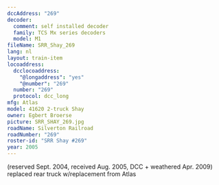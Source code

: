 ```yaml
---
dccAddress: "269"
decoder:
  comment: self installed decoder
  family: TCS Mx series decoders
  model: M1
fileName: SRR_Shay_269
lang: nl
layout: train-item
locoaddress:
  dcclocoaddress:
    "@longaddress": "yes"
    "@number": "269"
  number: "269"
  protocol: dcc_long
mfg: Atlas
model: 41620 2-truck Shay
owner: Egbert Broerse
picture: SRR_SHAY_269.jpg
roadName: Silverton Railroad
roadNumber: "269"
roster-id: "SRR Shay #269"
year: 2005
---
```

(reserved Sept. 2004, received Aug. 2005, DCC + weathered Apr. 2009)
replaced rear truck w/replacement from Atlas
